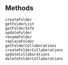 ## Methods

    createFolder
    getFolderList
    getFolderInfo
    updateFolder
    renameFolder
    replaceFolder
    getFolderCollaborations
    createFolderCollaborations
    updateCollaborations
    deleteFolderCollaborations